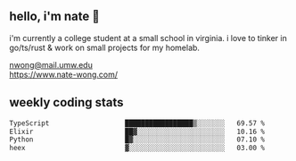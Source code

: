 ## hello, i'm nate 👋
i'm currently a college student at a small school in virginia. i love to tinker in go/ts/rust & work on small projects for my homelab.

nwong@mail.umw.edu <br/>
https://www.nate-wong.com/

## weekly coding stats
<!--START_SECTION:waka-->

```txt
TypeScript                   █████████████████▒░░░░░░░   69.57 %
Elixir                       ██▓░░░░░░░░░░░░░░░░░░░░░░   10.16 %
Python                       █▓░░░░░░░░░░░░░░░░░░░░░░░   07.10 %
heex                         ▓░░░░░░░░░░░░░░░░░░░░░░░░   03.00 %
```

<!--END_SECTION:waka-->
